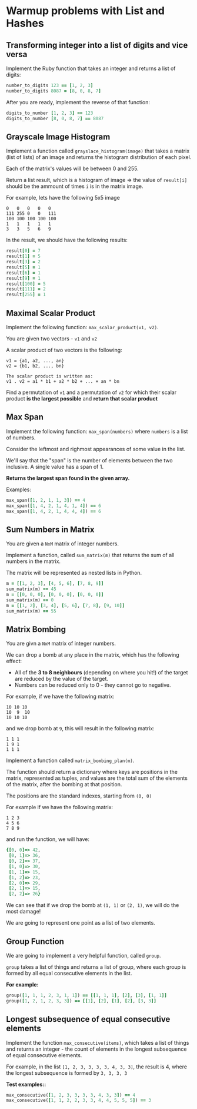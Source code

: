 # Warmup problems with List and Hashes

## Transforming integer into a list of digits and vice versa

Implement the Ruby function that takes an integer and returns a list of digits:

```ruby
number_to_digits 123 == [1, 2, 3]
number_to_digits 8087 = [8, 0, 8, 7]
```

After you are ready, implement the reverse of that function:

```ruby
digits_to_number [1, 2, 3] == 123
digits_to_number [8, 0, 8, 7] == 8087
```

## Grayscale Image Histogram

Implement a function called `grayslace_histogram(image)` that takes a matrix (list of lists) of an image and returns the histogram distribution of each pixel.

Each of the matrix's values will be between 0 and 255.

Return a list result, which is a histogram of image => the value of `result[i]` should be the ammount of times `i` is in the matrix image.


For example, lets have the following 5x5 image

```
0   0   0   0   0
111 255 0   0   111
100 100 100 100 100
1   1   1   1   1
3   3   5   6   9
```

In the result, we should have the following results:

```ruby
result[0] = 7
result[1] = 5
result[3] = 2
result[5] = 1
result[6] = 1
result[9] = 1
result[100] = 5
result[111] = 2
result[255] = 1
```

## Maximal Scalar Product

Implement the following function: `max_scalar_product(v1, v2)`.

You are given two vectors - `v1` and `v2`

A scalar product of two vectors is the following:

```
v1 = {a1, a2, ..., an}
v2 = {b1, b2, ..., bn}

The scalar product is written as:
v1 . v2 = a1 * b1 + a2 * b2 + ... + an * bn
```

Find a permutation of `v1` and a permutation of `v2` for which their scalar product **is the largest possible** and **return that scalar product**

## Max Span

Implement the following function: `max_span(numbers)` where `numbers` is a list of numbers.

Consider the leftmost and righmost appearances of some value in the list.

We'll say that the "span" is the number of elements between the two inclusive. A single value has a span of 1.

**Returns the largest span found in the given array.**

Examples:

```ruby
max_span([1, 2, 1, 1, 3]) == 4
max_span([1, 4, 2, 1, 4, 1, 4]) == 6
max_span([1, 4, 2, 1, 4, 4, 4]) == 6
```

## Sum Numbers in Matrix

You are given a `NxM` matrix  of integer numbers.

Implement a function, called `sum_matrix(m)` that returns the sum of all numbers in the matrix.

The matrix will be represented as nested lists in Python.

```ruby
m = [[1, 2, 3], [4, 5, 6], [7, 8, 9]]
sum_matrix(m) == 45
m = [[0, 0, 0], [0, 0, 0], [0, 0, 0]]
sum_matrix(m) == 0
m = [[1, 2], [3, 4], [5, 6], [7, 8], [9, 10]]
sum_matrix(m) == 55
```

## Matrix Bombing

You are givn a `NxM` matrix of integer numbers.

We can drop a bomb at any place in the matrix, which has the following effect:

* All of the **3 to 8 neighbours** (depending on where you hit!) of the target are reduced by the value of the target.
* Numbers can be reduced only to 0 - they cannot go to negative.

For example, if we have the following matrix:

```
10 10 10
10  9  10
10 10 10
```

and we drop bomb at `9`, this will result in the following matrix:

```
1 1 1
1 9 1
1 1 1
```

Implement a function called `matrix_bombing_plan(m)`.

The function should return a dictionary where keys are positions in the matrix, represented as tuples, and values are the total sum of the elements of the matrix, after the bombing at that position.

The positions are the standard indexes, starting from `(0, 0)`

For example if we have the following matrix:

```
1 2 3
4 5 6
7 8 9
```

and run the function, we will have:

```ruby
{[0, 0]=> 42,
 [0, 1]=> 36,
 [0, 2]=> 37,
 [1, 0]=> 30,
 [1, 1]=> 15,
 [1, 2]=> 23,
 [2, 0]=> 29,
 [2, 1]=> 15,
 [2, 2]=> 26}
```

We can see that if we drop the bomb at `(1, 1)` or `(2, 1)`, we will do the most damage!

We are going to represent one point as a list of two elements.

## Group Function

We are going to implement a very helpful function, called `group`.

`group` takes a list of things and returns a list of group, where each group is formed by all equal consecutive elements in the list.

**For example:**

```ruby
group([1, 1, 1, 2, 3, 1, 1]) == [[1, 1, 1], [2], [3], [1, 1]]
group([1, 2, 1, 2, 3, 3]) == [[1], [2], [1], [2], [3, 3]]
```

## Longest subsequence of equal consecutive elements

Implement the function `max_consecutive(items)`, which takes a list of things and returns an integer - the count of elements in the longest subsequence of equal consecutive elements.

For example, in the list `[1, 2, 3, 3, 3, 3, 4, 3, 3]`, the result is 4, where the longest subsequence is formed by `3, 3, 3, 3`

**Test examples::**

```ruby
max_consecutive([1, 2, 3, 3, 3, 3, 4, 3, 3]) == 4
max_consecutive([1, 1, 2, 2, 3, 3, 4, 4, 5, 5, 5]) == 3
```

